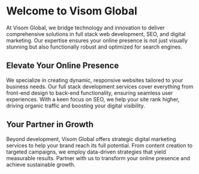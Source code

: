 
# Welcome to Visom Global
At Visom Global, we bridge technology and innovation to deliver comprehensive solutions in full stack web development, SEO, and digital marketing. Our expertise ensures your online presence is not just visually stunning but also functionally robust and optimized for search engines.

## Elevate Your Online Presence
We specialize in creating dynamic, responsive websites tailored to your business needs. Our full stack development services cover everything from front-end design to back-end functionality, ensuring seamless user experiences. With a keen focus on SEO, we help your site rank higher, driving organic traffic and boosting your digital visibility.

## Your Partner in Growth
Beyond development, Visom Global offers strategic digital marketing services to help your brand reach its full potential. From content creation to targeted campaigns, we employ data-driven strategies that yield measurable results. Partner with us to transform your online presence and achieve sustainable growth.
